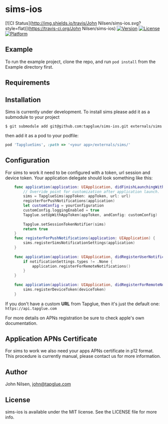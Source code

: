 # sims-ios

[![CI Status](http://img.shields.io/travis/John Nilsen/sims-ios.svg?style=flat)](https://travis-ci.org/John Nilsen/sims-ios)
[![Version](https://img.shields.io/cocoapods/v/sims-ios.svg?style=flat)](http://cocoapods.org/pods/sims-ios)
[![License](https://img.shields.io/cocoapods/l/sims-ios.svg?style=flat)](http://cocoapods.org/pods/sims-ios)
[![Platform](https://img.shields.io/cocoapods/p/sims-ios.svg?style=flat)](http://cocoapods.org/pods/sims-ios)

## Example

To run the example project, clone the repo, and run `pod install` from the Example directory first.

## Requirements

## Installation

Sims is currently under development. To install sims please add it as a submodule to your project

```
$ git submodule add git@github.com:tapglue/sims-ios.git externals/sims
```

then add it as a pod to your podfile:

```Ruby
pod 'TapglueSims', :path => '<your app>/externals/sims/'
```

## Configuration

For sims to work it need to be configured with a token, url session and device token. Your application delegate should look something like this:

```Swift
    func application(application: UIApplication, didFinishLaunchingWithOptions launchOptions: [NSObject: AnyObject]?) -> Bool {
        // Override point for customization after application launch.
        sims = TapglueSims(appToken: appToken, url: url)
        registerForPushNotifications(application)
        let customConfig = yourConfiguration
        customConfig.loggingEnabled = true
        Tapglue.setUpWithAppToken(appToken, andConfig: customConfig)
        
        Tapglue.setSessionTokenNotifier(sims)
        return true
    }
    func registerForPushNotifications(application: UIApplication) {
        sims.registerSimsNotificationSettings(application)
    }
    
    func application(application: UIApplication, didRegisterUserNotificationSettings notificationSettings: UIUserNotificationSettings) {
        if notificationSettings.types != .None {
            application.registerForRemoteNotifications()
        }
    }
    
    func application(application: UIApplication, didRegisterForRemoteNotificationsWithDeviceToken deviceToken: NSData) {
        sims.registerDeviceToken(deviceToken)
    }
```

If you don't have a custom **URL** from Tapglue, then it's just the default one: `https://api.tapglue.com`

For more details on APNs registration be sure to check apple's own documentation. 

## Application APNs Certificate

For sims to work we also need your apps APNs certificate in p12 format. This procedure is currently manual, please contact us for more information.

## Author

John Nilsen, john@tapglue.com

## License

sims-ios is available under the MIT license. See the LICENSE file for more info.
